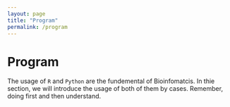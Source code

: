 ```yaml
---
layout: page
title: "Program"
permalink: /program
---
```



# Program

The usage of `R` and `Python` are the fundemental of Bioinfomatcis. In thie section, we will introduce the usage of both of them by cases. Remember, doing first and then understand.

